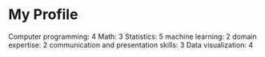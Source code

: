 # My Profile
Computer programming: 4
Math: 3
Statistics: 5
machine learning: 2
domain expertise: 2
communication and presentation skills: 3
Data visualization: 4
